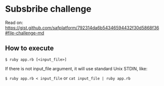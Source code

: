 # Subsbribe challenge

Read on: https://gist.github.com/safplatform/792314da6b54346594432f30d5868f36#file-challenge-md

## How to execute

`$ ruby app.rb [<input_file>]`

If there is not input_file argument, it will use standard Unix STDIN, like:

`$ ruby app.rb < input_file` or `cat input_file | ruby app.rb`
